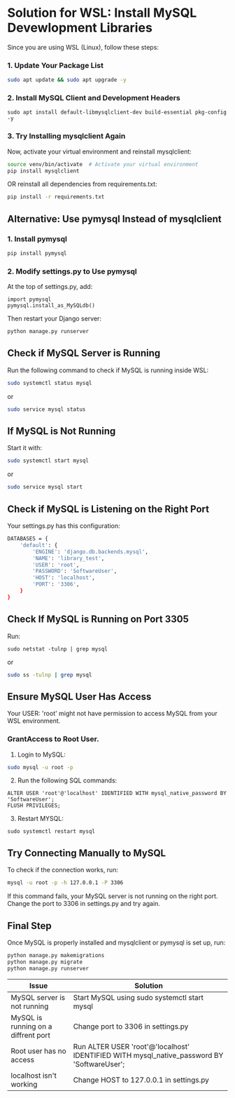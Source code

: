 # Solution for WSL: Install MySQL Devewlopment Libraries

Since you are using WSL (Linux), follow these steps:

### 1. Update Your Package List

```bash
sudo apt update && sudo apt upgrade -y
```

### 2. Install MySQL Client and Development Headers

```
sudo apt install default-libmysqlclient-dev build-essential pkg-config -y
```

### 3. Try Installing mysqlclient Again

Now, activate your virtual environment and reinstall mysqlclient:

```bash
source venv/bin/activate  # Activate your virtual environment
pip install mysqlclient
```

OR reinstall all dependencies from requirements.txt:

```bash
pip install -r requirements.txt
```

## Alternative: Use pymysql Instead of mysqlclient

### 1. Install pymysql

```bash
pip install pymysql
```

### 2. Modify settings.py to Use pymysql

At the top of settings.py, add:

```
import pymysql
pymysql.install_as_MySQLdb()
```

Then restart your Django server:

```bash
python manage.py runserver
```

## Check if MySQL Server is Running

Run the following command to check if MySQL is running inside WSL:

```bash
sudo systemctl status mysql
```

or

```bash
sudo service mysql status
```

## If MySQL is Not Running

Start it with:

```bash
sudo systemctl start mysql
```

or

```bash
sudo service mysql start
```

## Check if MySQL is Listening on the Right Port

Your settings.py has this configuration:

```bash
DATABASES = {
    'default': {
        'ENGINE': 'django.db.backends.mysql',
        'NAME': 'library_test',
        'USER': 'root',
        'PASSWORD': 'SoftwareUser',
        'HOST': 'localhost',
        'PORT': '3306',
    }
}
```

## Check If MySQL is Running on Port 3305

Run:

```
sudo netstat -tulnp | grep mysql
```

or

```bash
sudo ss -tulnp | grep mysql
```

## Ensure MySQL User Has Access

Your USER: 'root' might not have permission to access MySQL from your WSL environment.

### GrantAccess to Root User.

1. Login to MySQL:

```bash
sudo mysql -u root -p
```

2. Run the following SQL commands:

```
ALTER USER 'root'@'localhost' IDENTIFIED WITH mysql_native_password BY 'SoftwareUser';
FLUSH PRIVILEGES;
```

3. Restart MYSQL:

```
sudo systemctl restart mysql
```

## Try Connecting Manually to MySQL

To check if the connection works, run:

```bash
mysql -u root -p -h 127.0.0.1 -P 3306
```

If this command fails, your MySQL server is not running on the right port. Change the port to 3306 in settings.py and try again.

## Final Step

Once MySQL is properly installed and mysqlclient or pymysql is set up, run:

```bash
python manage.py makemigrations
python manage.py migrate
python manage.py runserver
```

| Issue                               | Solution                                                                                   |
| ----------------------------------- | ------------------------------------------------------------------------------------------ |
| MySQL server is not running         | Start MySQL using sudo systemctl start mysql                                               |
| MySQL is running on a diffrent port | Change port to 3306 in settings.py                                                         |
| Root user has no access             | Run ALTER USER 'root'@'localhost' IDENTIFIED WITH mysql_native_password BY 'SoftwareUser'; |
| localhost isn't working             | Change HOST to 127.0.0.1 in settings.py                                                    |
